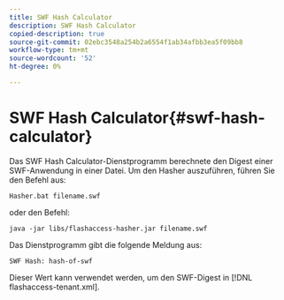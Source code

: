 ```yaml
---
title: SWF Hash Calculator
description: SWF Hash Calculator
copied-description: true
source-git-commit: 02ebc3548a254b2a6554f1ab34afbb3ea5f09bb8
workflow-type: tm+mt
source-wordcount: '52'
ht-degree: 0%

---
```


# SWF Hash Calculator{#swf-hash-calculator}

Das SWF Hash Calculator-Dienstprogramm berechnete den Digest einer SWF-Anwendung in einer Datei. Um den Hasher auszuführen, führen Sie den Befehl aus:

```
Hasher.bat filename.swf
```

oder den Befehl:

```
java -jar libs/flashaccess-hasher.jar filename.swf
```

Das Dienstprogramm gibt die folgende Meldung aus:

```
SWF Hash: hash-of-swf
```

Dieser Wert kann verwendet werden, um den SWF-Digest in [!DNL flashaccess-tenant.xml].
